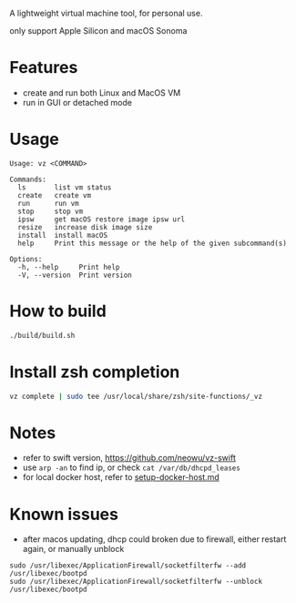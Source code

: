A lightweight virtual machine tool, for personal use.

only support Apple Silicon and macOS Sonoma

# Features
* create and run both Linux and MacOS VM
* run in GUI or detached mode

# Usage
```
Usage: vz <COMMAND>

Commands:
  ls       list vm status
  create   create vm
  run      run vm
  stop     stop vm
  ipsw     get macOS restore image ipsw url
  resize   increase disk image size
  install  install macOS
  help     Print this message or the help of the given subcommand(s)

Options:
  -h, --help     Print help
  -V, --version  Print version
```

# How to build
```sh
./build/build.sh
```

# Install zsh completion
```sh
vz complete | sudo tee /usr/local/share/zsh/site-functions/_vz
```

# Notes
* refer to swift version, https://github.com/neowu/vz-swift
* use `arp -an` to find ip, or check `cat /var/db/dhcpd_leases`
* for local docker host, refer to [setup-docker-host.md](doc/setup-docker-host.md)

# Known issues
* after macos updating, dhcp could broken due to firewall, either restart again, or manually unblock
```
sudo /usr/libexec/ApplicationFirewall/socketfilterfw --add /usr/libexec/bootpd
sudo /usr/libexec/ApplicationFirewall/socketfilterfw --unblock /usr/libexec/bootpd
```
